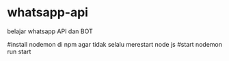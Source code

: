 # whatsapp-api
belajar whatsapp API dan BOT

#install nodemon di npm agar tidak selalu merestart node js
#start nodemon run start

